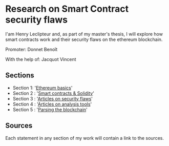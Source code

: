 # Research on Smart Contract security flaws 

I'am Henry Leclipteur and, as part of my master's thesis, I will explore how  smart contracts work and their security flaws on the ethereum blockchain. 

Promoter: Donnet Benoît

With the help of: Jacquot Vincent


## Sections
+ Section 1: '[Ethereum basics](https://github.com/Longferret/smart_contract_tax/blob/main/ethbasics.adoc)'
+ Section 2 : '[Smart contracts & Solidity](https://github.com/Longferret/smart_contract_tax/blob/main/solidity.adoc)'
+ Section 3 : '[Articles on security flaws](https://github.com/Longferret/smart_contract_tax/blob/main/flaws_article.adoc)'
+ Section 4 : '[Articles on analysis tools](https://github.com/Longferret/smart_contract_tax/blob/main/tools_article.adoc)'
+ Section 5 : '[Parsing the blockchain](https://github.com/Longferret/smart_contract_tax/blob/main/parsingblock.adoc)'

## Sources

Each statement in any section of my work will contain a link to the sources.